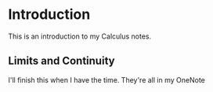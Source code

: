 # Introduction

This is an introduction to my Calculus notes.



## Limits and Continuity

I'll finish this when I have the time. They're all in my OneNote
